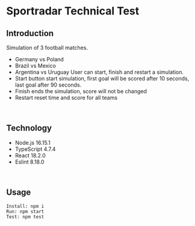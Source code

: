 # Sportradar Technical Test

## Introduction

Simulation of 3 football matches.
- Germany vs Poland
- Brazil vs Mexico
- Argentina vs Uruguay
User can start, finish and restart a simulation.
- Start button start simulation, first goal will be scored after 10 seconds, last goal after 90 seconds.
- Finish ends the simulation, score will not be changed
- Restart reset time and score for all teams 

<br>

## Technology

- Node.js 16.15.1
- TypeScript 4.7.4
- React 18.2.0
- Eslint 8.18.0

<br>

## Usage

```
Install: npm i
Run: npm start
Test: npm test
```
